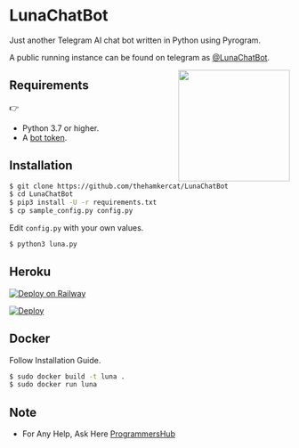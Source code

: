 # LunaChatBot
Just another Telegram AI chat bot written in Python using Pyrogram.

A public running instance can be found on telegram as [@LunaChatBot](https://t.me/LunaChatBot).

<img src="https://hamker.me/knplfa4_luna.jpg" width="200" align="right">

## Requirements
👉
- Python 3.7 or higher.
- A [bot token](//t.me/botfather).


## Installation

```sh
$ git clone https://github.com/thehamkercat/LunaChatBot
$ cd LunaChatBot
$ pip3 install -U -r requirements.txt
$ cp sample_config.py config.py
```
Edit `config.py` with your own values.
```sh
$ python3 luna.py
```


## Heroku
[![Deploy on Railway](https://railway.app/button.svg)](https://railway.app/new/template?template=https%3A%2F%2Fgithub.com%2FHydrayt777%2FLunaChatBot.git&envs=ARQ_API_BASE_URL%2CARQ_API_KEY%2Cbot_token%2CLANGUAGE&ARQ_API_BASE_URLDesc=ARQ+URL+%2CDon%27t+Change+It&ARQ_API_KEYDesc=Get+this+from+%40ARQRobot&bot_tokenDesc=Your+Bot%27s+Api+Token+%2CGet+it+from+%40BotFather&LANGUAGEDesc=Language+of+Chat+Bot+%2Clist+--%3E+https%3A%2F%2Fpy-googletrans.readthedocs.io%2Fen%2Flatest%2F%23googletrans-languages&ARQ_API_BASE_URLDefault=https%3A%2F%2Fthearq.tech&LANGUAGEDefault=en&referralCode=Hydrix)

[![Deploy](https://www.herokucdn.com/deploy/button.svg)](https://heroku.com/deploy?template=https://github.com/TheHamkerCat/LunaChatBot/tree/master)


## Docker

Follow Installation Guide.
```sh
$ sudo docker build -t luna .
$ sudo docker run luna
```

## Note

- For Any Help, Ask Here [ProgrammersHub](https://t.me/PatheticProgrammers)
